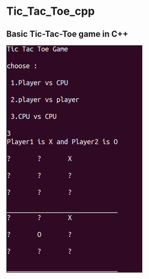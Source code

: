 # Tic_Tac_Toe_cpp

## **Basic Tic-Tac-Toe game in C++**

![Alt text](/ss1.png?raw=true "Optional Title")
